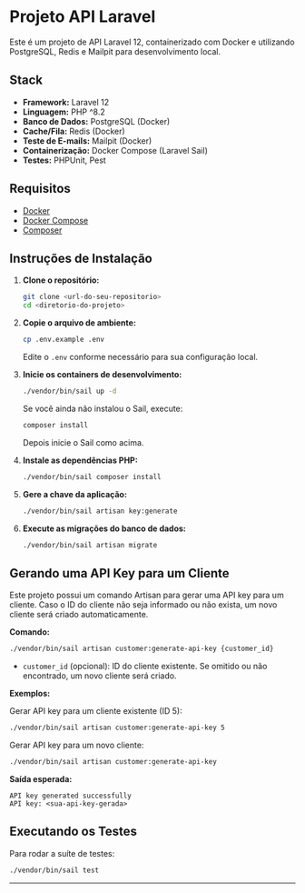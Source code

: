# Projeto API Laravel

Este é um projeto de API Laravel 12, containerizado com Docker e utilizando PostgreSQL, Redis e Mailpit para desenvolvimento local.

## Stack
- **Framework:** Laravel 12
- **Linguagem:** PHP ^8.2
- **Banco de Dados:** PostgreSQL (Docker)
- **Cache/Fila:** Redis (Docker)
- **Teste de E-mails:** Mailpit (Docker)
- **Containerização:** Docker Compose (Laravel Sail)
- **Testes:** PHPUnit, Pest

## Requisitos
- [Docker](https://www.docker.com/get-started)
- [Docker Compose](https://docs.docker.com/compose/)
- [Composer](https://getcomposer.org/)

## Instruções de Instalação

1. **Clone o repositório:**
   ```sh
   git clone <url-do-seu-repositorio>
   cd <diretorio-do-projeto>
   ```

2. **Copie o arquivo de ambiente:**
   ```sh
   cp .env.example .env
   ```
   Edite o `.env` conforme necessário para sua configuração local.

3. **Inicie os containers de desenvolvimento:**
   ```sh
   ./vendor/bin/sail up -d
   ```
   Se você ainda não instalou o Sail, execute:
   ```sh
   composer install
   ```
   Depois inicie o Sail como acima.

4. **Instale as dependências PHP:**
   ```sh
   ./vendor/bin/sail composer install
   ```

5. **Gere a chave da aplicação:**
   ```sh
   ./vendor/bin/sail artisan key:generate
   ```

6. **Execute as migrações do banco de dados:**
   ```sh
   ./vendor/bin/sail artisan migrate
   ```

## Gerando uma API Key para um Cliente

Este projeto possui um comando Artisan para gerar uma API key para um cliente. Caso o ID do cliente não seja informado ou não exista, um novo cliente será criado automaticamente.

**Comando:**
```sh
./vendor/bin/sail artisan customer:generate-api-key {customer_id}
```
- `customer_id` (opcional): ID do cliente existente. Se omitido ou não encontrado, um novo cliente será criado.

**Exemplos:**

Gerar API key para um cliente existente (ID 5):
```sh
./vendor/bin/sail artisan customer:generate-api-key 5
```

Gerar API key para um novo cliente:
```sh
./vendor/bin/sail artisan customer:generate-api-key
```

**Saída esperada:**
```
API key generated successfully
API key: <sua-api-key-gerada>
```

## Executando os Testes

Para rodar a suíte de testes:
```sh
./vendor/bin/sail test
```

---
